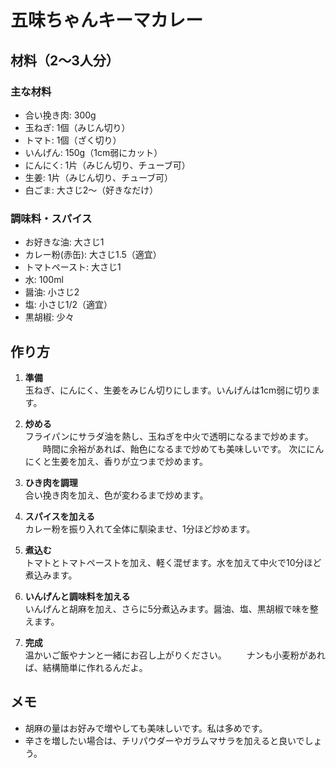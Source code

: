 # 五味ちゃんキーマカレー

## 材料（2〜3人分）

### 主な材料
- 合い挽き肉: 300g
- 玉ねぎ: 1個（みじん切り）
- トマト: 1個（ざく切り）
- いんげん: 150g（1cm弱にカット）
- にんにく: 1片（みじん切り、チューブ可）
- 生姜: 1片（みじん切り、チューブ可）
- 白ごま: 大さじ2〜（好きなだけ）

### 調味料・スパイス
- お好きな油: 大さじ1
- カレー粉(赤缶): 大さじ1.5（適宜）
- トマトペースト: 大さじ1
- 水: 100ml
- 醤油: 小さじ2
- 塩: 小さじ1/2（適宜）
- 黒胡椒: 少々

## 作り方

1. **準備**  
   玉ねぎ、にんにく、生姜をみじん切りにします。いんげんは1cm弱に切ります。

2. **炒める**  
   フライパンにサラダ油を熱し、玉ねぎを中火で透明になるまで炒めます。
　　時間に余裕があれば、飴色になるまで炒めても美味しいです。
   次ににんにくと生姜を加え、香りが立つまで炒めます。

3. **ひき肉を調理**  
   合い挽き肉を加え、色が変わるまで炒めます。

4. **スパイスを加える**  
   カレー粉を振り入れて全体に馴染ませ、1分ほど炒めます。

5. **煮込む**  
   トマトとトマトペーストを加え、軽く混ぜます。水を加えて中火で10分ほど煮込みます。

6. **いんげんと調味料を加える**  
   いんげんと胡麻を加え、さらに5分煮込みます。醤油、塩、黒胡椒で味を整えます。

7. **完成**  
   温かいご飯やナンと一緒にお召し上がりください。
　　ナンも小麦粉があれば、結構簡単に作れるんだよ。

## メモ
- 胡麻の量はお好みで増やしても美味しいです。私は多めです。
- 辛さを増したい場合は、チリパウダーやガラムマサラを加えると良いでしょう。